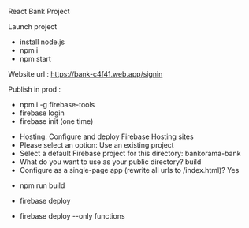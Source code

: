 React Bank Project

Launch project
- install node.js
- npm i
- npm start

Website url :  https://bank-c4f41.web.app/signin

Publish in prod :
- npm i -g firebase-tools
- firebase login 
- firebase init (one time)

* Hosting: Configure and deploy Firebase Hosting sites
* Please select an option: Use an existing project
* Select a default Firebase project for this directory: bankorama-bank
* What do you want to use as your public directory? build
* Configure as a single-page app (rewrite all urls to /index.html)? Yes

- npm run build
- firebase deploy

- firebase deploy --only functions
